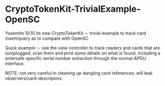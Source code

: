 CryptoTokenKit-TrivialExample-OpenSC
====================================

Yosemite 10.10 its new CryptoTokenKit -- trivial example to track card insert/query as to compare with OpenSC

Quick example -- see the view controller to track readers and cards that are (un)plugged; scan them and print some details on what is found. Including a entersafe specific serial number extraction through the normal APDU interface.

NOTE: not very careful in cleaning up dangling card references; will leak observers/card-descriptors.

